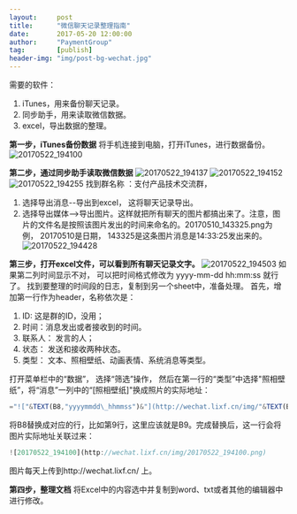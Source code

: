 ```yaml
---                             
layout:     post                             
title:      "微信聊天记录整理指南"                               
date:       2017-05-20 12:00:00                               
author:     "PaymentGroup"                      
tag:		[publish]   
header-img: "img/post-bg-wechat.jpg"                               
---                   
```


需要的软件：
1. iTunes，用来备份聊天记录。
2. 同步助手，用来读取微信数据。
3. excel，导出数据的整理。

**第一步，iTunes备份数据**
将手机连接到电脑，打开iTunes，进行数据备份。 
![20170522_194100](http://wechat.lixf.cn/img/wechat-1.png)

**第二步，通过同步助手读取微信数据**
![20170522_194137](http://wechat.lixf.cn/img/wechat-2.png)
![20170522_194152](http://wechat.lixf.cn/img/wechat-3.png)
![20170522_194255](http://wechat.lixf.cn/img/wechat-4.png)
找到群名称 ：支付产品技术交流群，
1. 选择导出消息--导出到excel， 这将聊天记录导出。
2. 选择导出媒体-->导出图片。这样就把所有聊天的图片都搞出来了。注意，图片的文件名是按照该图片发出的时间来命名的。20170510_143325.png为例， 20170510是日期， 143325是这条图片消息是14:33:25发出来的。 
![20170522_194428](http://wechat.lixf.cn/img/wechat-5.png)

**第三步，打开excel文件，可以看到所有聊天记录文字。**
![20170522_194503](http://wechat.lixf.cn/img/wechat-6.png)
如果第二列时间显示不对， 可以把时间格式修改为 yyyy-mm-dd hh:mm:ss 就行了。
找到要整理的时间段的日志，复制到另一个sheet中，准备处理。 
首先，增加第一行作为header，名称依次是： 
1. ID: 这是群的ID，没用；
2. 时间：消息发出或者接收到的时间。 
3. 联系人： 发言的人；
4. 状态： 发送和接收两种状态。
5. 类型： 文本、照相壁纸、动画表情、系统消息等类型。 

打开菜单栏中的“数据”， 选择“筛选”操作， 然后在第一行的“类型”中选择"照相壁纸”，将“消息”一列中的“[照相壁纸]"换成照片的实际地址： 

```javascript
="!["&TEXT(B8,"yyyymmdd\_hhmmss")&"](http://wechat.lixf.cn/img/"&TEXT(B8,"yyyymmdd\_hhmmss")&".png)"
```

将B8替换成对应的行，比如第9行，这里应该就是B9。完成替换后，这一行会将图片实际地址关联过来：

```javascript
![20170522_194100](http://wechat.lixf.cn/img/20170522_194100.png)
```

图片每天上传到http://wechat.lixf.cn/ 上。

**第四步，整理文档**
将Excel中的内容选中并复制到word、txt或者其他的编辑器中进行修改。 

